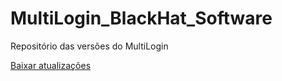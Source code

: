 # MultiLogin_BlackHat_Software
Repositório das versões do MultiLogin

[Baixar atualizações](https://ofcblackhat.github.io/MultiLogin_BlackHat_Software/updates/)
